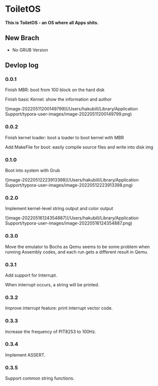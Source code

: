 # ToiletOS

**This is ToiletOS - an OS where all Apps shits.**

## New Brach

- No GRUB Version

## Devlop log

### 0.0.1

Finish MBR: boot from 100 block on the hard disk

Finish basic Kernel: show the information and author

![image-20220511200149799](/Users/hakubill/Library/Application Support/typora-user-images/image-20220511200149799.png)

### 0.0.2

Finish kernel loader:  boot a loader to boot kernel with MBR

Add MakeFile for boot: easily compile source files and write into disk img

### 0.1.0

Boot into system with Grub

![image-20220512223913398](/Users/hakubill/Library/Application Support/typora-user-images/image-20220512223913398.png)

### 0.2.0

Implement kernel-level string output and color output

![image-20220516124354887](/Users/hakubill/Library/Application Support/typora-user-images/image-20220516124354887.png)

### 0.3.0

Move the emulator to Bochs as Qemu seems to be some problem when running Assembly codes, and each run gets a different result in Qemu.

### 0.3.1

Add support for Interrupt.

When interrupt occurs, a string will be printed.

### 0.3.2

Improve interrupt feature: print interrupt vector code.

### 0.3.3

Increase the frequency of PIT8253 to 100Hz.

### 0.3.4

Implement ASSERT.

### 0.3.5

Support common string functions.
